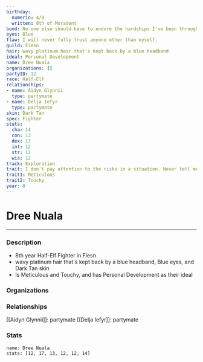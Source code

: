 ```yaml
---
birthday:
  numeric: 4/8
  written: 8th of Moradent
bond: No one else should have to endure the hardships I've been through.
eyes: Blue
flaw: I will never fully trust anyone other than myself.
guild: Fiesn
hair: wavy platinum hair that's kept back by a blue headband
ideal: Personal Development
name: Dree Nuala
organizations: []
partyID: 12
race: Half-Elf
relationships:
- name: Aidyn Glynnii
  type: partymate
- name: Delja Iefyr
  type: partymate
skin: Dark Tan
spec: Fighter
stats:
  cha: 14
  con: 13
  dex: 17
  int: 12
  str: 12
  wis: 12
track: Exploration
trait: I don't pay attention to the risks in a situation. Never tell me the odds.
trait1: Meticulous
trait2: Touchy
year: 8
---
```

# Dree Nuala
---
### Description
- 8th year Half-Elf Fighter in Fiesn
- wavy platinum hair that's kept back by a blue headband, Blue eyes, and Dark Tan skin
- Is Meticulous and Touchy, and has Personal Development as their ideal

### Organizations
### Relationships
[[Aidyn Glynnii]]: partymate
[[Delja Iefyr]]: partymate
### Stats
```statblock
name: Dree Nuala
stats: [12, 17, 13, 12, 12, 14]
```